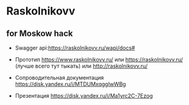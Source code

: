 # Raskolnikovv

## for Moskow hack

-   Swagger api:https://raskolnikovv.ru/wapi/docs#
-   Прототип
    https://www.raskolnikovv.ru/
    или https://raskolnikovv.ru/ (лучше всего тут тыкать)
    или http://raskolnikovv.ru/

-   Сопроводительная документация https://disk.yandex.ru/i/MTDUMxqggIwWBg
-   Презентация https://disk.yandex.ru/i/Ma1yrc2C-7Ezog
